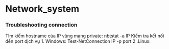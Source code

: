 # Network_system

### Troubleshooting connection

Tìm kiếm hostname của IP vùng mạng private:
        nbtstat -a IP
Kiểm tra kết nối đến port dịch vụ
    1. Windows: Test-NetConnection IP -p port
    2 .Linux: 

